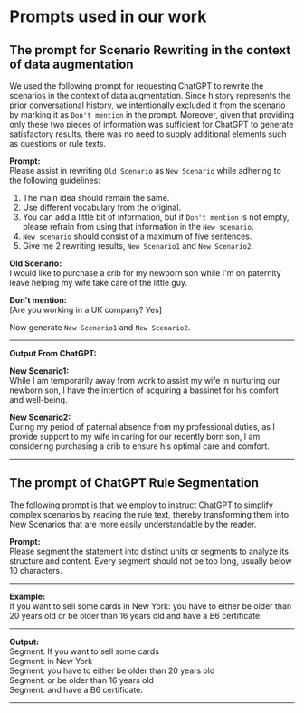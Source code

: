 # Prompts used in our work

## The prompt for Scenario Rewriting in the context of data augmentation

We used the following prompt for requesting ChatGPT to rewrite the scenarios in the context of data augmentation.
Since history represents the prior conversational history, we intentionally excluded it from the scenario by marking it as `Don't mention` in the prompt. Moreover, given that providing only these two pieces of information was sufficient for ChatGPT to generate satisfactory results, there was no need to supply additional elements such as questions or rule texts.

**Prompt:**  
Please assist in rewriting `Old Scenario` as `New Scenario` while adhering to the following guidelines:  
1. The main idea should remain the same.  
2. Use different vocabulary from the original.  
3. You can add a little bit of information, but if `Don't mention` is not empty, please refrain from using that information in the `New scenario`.  
4. `New scenario` should consist of a maximum of five sentences.  
5. Give me 2 rewriting results, `New Scenario1` and `New Scenario2`.  

**Old Scenario:**  
I would like to purchase a crib for my newborn son while I'm on paternity leave helping my wife take care of the little guy.  

**Don't mention:**  
[Are you working in a UK company? Yes]  

Now generate `New Scenario1` and `New Scenario2`.  

---

**Output From ChatGPT:**  

**New Scenario1:**  
While I am temporarily away from work to assist my wife in nurturing our newborn son, I have the intention of acquiring a bassinet for his comfort and well-being.  

**New Scenario2:**  
During my period of paternal absence from my professional duties, as I provide support to my wife in caring for our recently born son, I am considering purchasing a crib to ensure his optimal care and comfort.  

---


## The prompt of ChatGPT Rule Segmentation

The following prompt is that we employ to instruct ChatGPT to simplify complex scenarios by reading the rule text, thereby transforming them into New Scenarios that are more easily understandable by the reader.

**Prompt:**  
Please segment the statement into distinct units or segments to analyze its structure and content. Every segment should not be too long, usually below 10 characters.

---

**Example:**  
If you want to sell some cards in New York: you have to either be older than 20 years old or be older than 16 years old and have a B6 certificate.

---

**Output:**  
Segment: If you want to sell some cards  
Segment: in New York  
Segment: you have to either be older than 20 years old  
Segment: or be older than 16 years old  
Segment: and have a B6 certificate.

---

